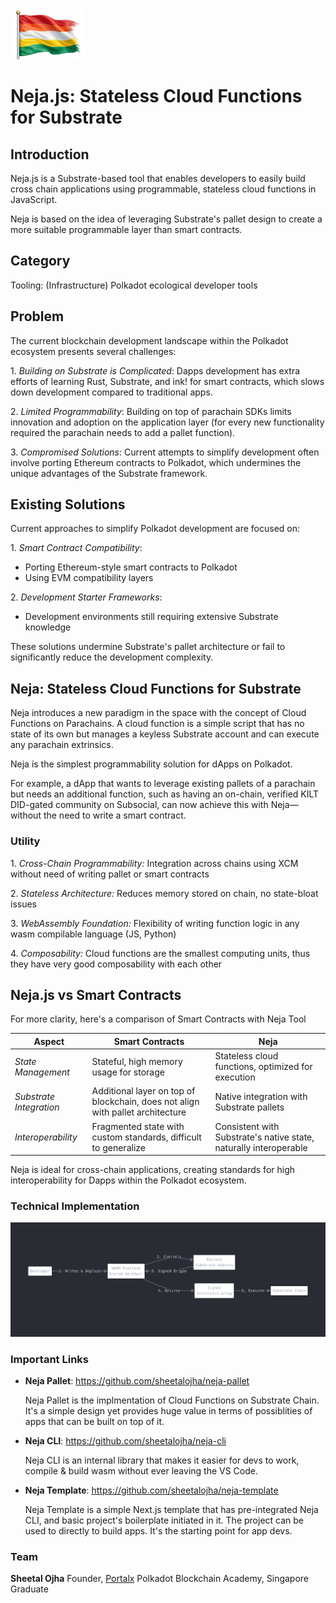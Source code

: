 <img src="/bangkok/56-Neja/docs/icon.jpg" height="80" width="120" />

# Neja.js: Stateless Cloud Functions for Substrate

## Introduction

Neja.js is a Substrate-based tool that enables developers to easily build cross chain applications using programmable, stateless cloud functions in JavaScript.

Neja is based on the idea of leveraging Substrate's pallet design to create a more suitable programmable layer than smart contracts.

## Category
Tooling: (Infrastructure) Polkadot ecological developer tools

## Problem

The current blockchain development landscape within the Polkadot ecosystem presents several challenges:

1.⁠ ⁠*Building on Substrate is Complicated*: Dapps development has extra efforts of learning Rust, Substrate, and ink! for smart contracts, which slows down development compared to traditional apps.

2.⁠ ⁠*Limited Programmability*: Building on top of parachain SDKs limits innovation and adoption on the application layer (for every new functionality required the parachain needs to add a pallet function).

3.⁠ ⁠*Compromised Solutions*: Current attempts to simplify development often involve porting Ethereum contracts to Polkadot, which undermines the unique advantages of the Substrate framework.


## Existing Solutions

Current approaches to simplify Polkadot development are focused on:

1.⁠ ⁠*Smart Contract Compatibility*: 
   - Porting Ethereum-style smart contracts to Polkadot
   - Using EVM compatibility layers

2.⁠ ⁠*Development Starter Frameworks*:
   - Development environments still requiring extensive Substrate knowledge

These solutions undermine Substrate's pallet architecture or fail to significantly reduce the development complexity.

## Neja: Stateless Cloud Functions for Substrate

Neja introduces a new paradigm in the space with the concept of Cloud Functions on Parachains. A cloud function is a simple script that has no state of its own but manages a keyless Substrate account and can execute any parachain extrinsics.

Neja is the simplest programmability solution for dApps on Polkadot.

For example, a dApp that wants to leverage existing pallets of a parachain but needs an additional function, such as having an on-chain, verified KILT DID-gated community on Subsocial, can now achieve this with Neja—without the need to write a smart contract.

### Utility

1.⁠ ⁠*Cross-Chain Programmability:*
    Integration across chains using XCM without need of writing pallet or smart contracts
   
2.⁠ ⁠*Stateless Architecture:*
    Reduces memory stored on chain, no state-bloat issues

3.⁠ ⁠*WebAssembly Foundation:*
    Flexibility of writing function logic in any wasm compilable language (JS, Python)

4.⁠ ⁠*Composability:*
    Cloud functions are the smallest computing units, thus they have very good composability with each other 

## Neja.js vs Smart Contracts

For more clarity, here's a comparison of Smart Contracts with Neja Tool

| Aspect | Smart Contracts | Neja |
|--------|----------------|------|
| *State Management* | Stateful, high memory usage for storage | Stateless cloud functions, optimized for execution |
| *Substrate Integration* | Additional layer on top of blockchain, does not align with pallet architecture | Native integration with Substrate pallets |
| *Interoperability* | Fragmented state with custom standards, difficult to generalize | Consistent with Substrate's native state, naturally interoperable |

Neja is ideal for cross-chain applications, creating standards for high interoperability for Dapps within the Polkadot ecosystem.

### Technical Implementation

![Image](/bangkok/56-Neja/docs/img.png)


### Important Links

- **Neja Pallet**: https://github.com/sheetalojha/neja-pallet

  Neja Pallet is the implmentation of Cloud Functions on Substrate Chain. It's a simple design yet provides huge value in terms of possiblities of apps that can be built on top of it.

- **Neja CLI**: https://github.com/sheetalojha/neja-cli

  Neja CLI is an internal library that makes it easier for devs to work, compile & build wasm without ever leaving the VS Code. 

- **Neja Template**: https://github.com/sheetalojha/neja-template

  Neja Template is a simple Next.js template that has pre-integrated Neja CLI, and basic project's boilerplate initiated in it. The project can be used to directly to build apps. It's the starting point for app devs.


### Team

**Sheetal Ojha**
Founder, [Portalx](https://portalx.sh) 
Polkadot Blockchain Academy, Singapore Graduate